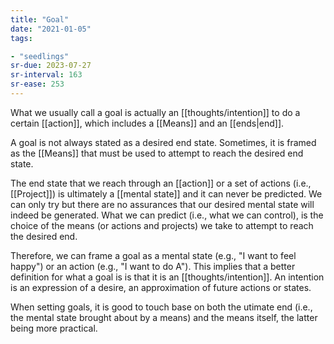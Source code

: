 ```yaml
---
title: "Goal"
date: "2021-01-05"
tags:

- "seedlings"
sr-due: 2023-07-27
sr-interval: 163
sr-ease: 253
---
```


What we usually call a goal is actually an [[thoughts/intention]] to do a certain [[action]], which includes a [[Means]] and an [[ends|end]].

A goal is not always stated as a desired end state. Sometimes, it is framed as the [[Means]] that must be used to attempt to reach the desired end state.

The end state that we reach through an [[action]] or a set of actions (i.e., [[Project]]) is ultimately a [[mental state]] and it can never be predicted. We can only try but there are no assurances that our desired mental state will indeed be generated. What we can predict (i.e., what we can control), is the choice of the means (or actions and projects) we take to attempt to reach the desired end.

Therefore, we can frame a goal as a mental state (e.g., "I want to feel happy") or an action (e.g., "I want to do A"). This implies that a better definition for what a goal is is that it is an [[thoughts/intention]]. An intention is an expression of a desire, an approximation of future actions or states.

When setting goals, it is good to touch base on both the utimate end (i.e., the mental state brought about by a means) and the means itself, the latter being more practical.

